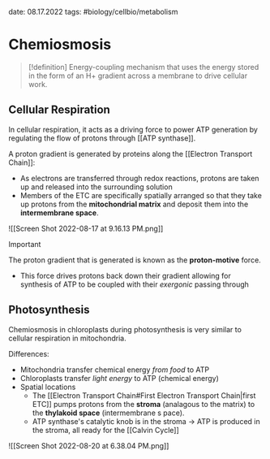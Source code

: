 date: 08.17.2022
tags:   #biology/cellbio/metabolism 
# Chemiosmosis

>[!definition]
> Energy-coupling mechanism that uses the energy stored in the form of an H+ gradient across a membrane to drive cellular work.

## Cellular Respiration
In cellular respiration, it acts as a driving force to power ATP generation by regulating the flow of protons through [[ATP synthase]]. 

A proton gradient is generated by proteins along the [[Electron Transport Chain]]:
- As electrons are transferred through redox reactions, protons are taken up and released into the surrounding solution
- Members of the ETC are specifically spatially arranged so that they take up protons from the **mitochondrial matrix** and deposit them into the **intermembrane space**.

![[Screen Shot 2022-08-17 at 9.16.13 PM.png]]

> [!important]
> The proton gradient that is generated is known as the **proton-motive** force.
- This force drives protons back down their gradient allowing for synthesis of ATP to be coupled with their *exergonic* passing through

## Photosynthesis
Chemiosmosis in chloroplasts during photosynthesis is very similar to cellular respiration in mitochondria.

Differences:
- Mitochondria transfer chemical energy *from food* to ATP
- Chloroplasts transfer *light energy* to ATP (chemical energy)
- Spatial locations
	- The [[Electron Transport Chain#First Electron Transport Chain|first ETC]] pumps protons from the **stroma** (analagous to the matrix) to the **thylakoid space** (intermembrane s pace).
	- ATP synthase's catalytic knob is in the stroma -> ATP is produced in the stroma, all ready for the [[Calvin Cycle]]

![[Screen Shot 2022-08-20 at 6.38.04 PM.png]]